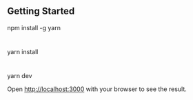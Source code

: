 ## Getting Started

npm install -g yarn
#
yarn install
#
yarn dev

Open [http://localhost:3000](http://localhost:3000) with your browser to see the result.
